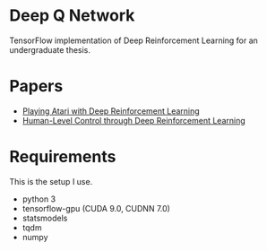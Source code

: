 # Deep Q Network
TensorFlow implementation of Deep Reinforcement Learning for an undergraduate thesis.

# Papers
- [Playing Atari with Deep Reinforcement Learning](http://arxiv.org/abs/1312.5602)  
- [Human-Level Control through Deep Reinforcement Learning](http://home.uchicago.edu/~arij/journalclub/papers/2015_Mnih_et_al.pdf)  

# Requirements
This is the setup I use.
- python 3
- tensorflow-gpu (CUDA 9.0, CUDNN 7.0)
- statsmodels
- tqdm
- numpy